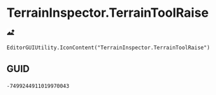 # TerrainInspector.TerrainToolRaise
![](/img/TerrainInspector.TerrainToolRaise.png)

``` CSharp
EditorGUIUtility.IconContent("TerrainInspector.TerrainToolRaise")
```
## GUID
```
-7499244911019970043
```
